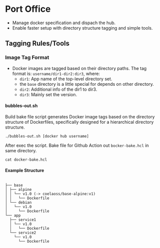 # Port Office

* Manage docker specification and dispach the hub.
* Enable faster setup with directory structure tagging and simple tools.

## Tagging Rules/Tools

### Image Tag Format
- Docker images are tagged based on their directory paths. The tag format is: `username/dir1-dir2:dir3`, where:
   - `dir1`: App name of the top-level directory set.
    - the ```base``` directory is a little special for depends on other directory.
   - `dir2`: Additional info of the dir1 to dir3.
   - `dir3`: Mainly set the version.

#### bubbles-out.sh
Build bake file script generates Docker image tags based on the directory structure of Dockerfiles, specifically designed for a hierarchical directory structure.

```
./bubbles-out.sh [docker hub username]
```

After exec the script. Bake file for Github Action out `bocker-bake.hcl` in same directory.

```
cat docker-bake.hcl
```

#### Example Structure

```

├── base
│ ├── alpine
│ │ └── v1.0 (-> coelaoss/base-alpine:v1)
│ │   └── Dockerfile
│ └── debian
│   └── v1.0
│     └── Dockerfile
└── app
  ├── service1
  │ └── v1.0
  │   └── Dockerfile
  └── service2
    └── v1.0
      └── Dockerfile
```
